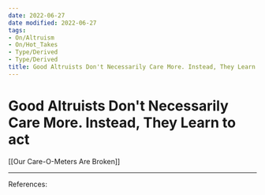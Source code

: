 ```yaml
---
date: 2022-06-27
date modified: 2022-06-27
tags:
- On/Altruism
- On/Hot_Takes
- Type/Derived
- Type/Derived
title: Good Altruists Don't Necessarily Care More. Instead, They Learn to act
---
```


# Good Altruists Don't Necessarily Care More. Instead, They Learn to act
[[Our Care-O-Meters Are Broken]]

---
References: